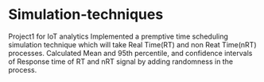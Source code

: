 # Simulation-techniques
Project1 for IoT analytics
Implemented a premptive time scheduling simulation technique which will take Real Time(RT) and non Reat Time(nRT) processes. Calculated Mean and 95th percentile, and confidence intervals of Response time of RT and nRT signal by adding randomness in the process.  
